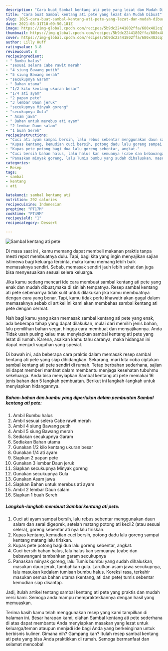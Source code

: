 ```yaml
---
description: "Cara buat Sambal kentang ati pete yang lezat dan Mudah Dibuat"
title: "Cara buat Sambal kentang ati pete yang lezat dan Mudah Dibuat"
slug: 1025-cara-buat-sambal-kentang-ati-pete-yang-lezat-dan-mudah-dibuat
date: 2021-05-31T10:09:50.181Z
image: https://img-global.cpcdn.com/recipes/5b9dc22441802ffa/680x482cq70/sambal-kentang-ati-pete-foto-resep-utama.jpg
thumbnail: https://img-global.cpcdn.com/recipes/5b9dc22441802ffa/680x482cq70/sambal-kentang-ati-pete-foto-resep-utama.jpg
cover: https://img-global.cpcdn.com/recipes/5b9dc22441802ffa/680x482cq70/sambal-kentang-ati-pete-foto-resep-utama.jpg
author: Lilly Huff
ratingvalue: 3.8
reviewcount: 8
recipeingredient:
- " Bumbu halus"
- "sesuai selera Cabe rawit merah"
- "4 siung Bawang putih"
- "5 siung Bawang merah"
- "secukupnya Garam"
- " Bahan utama"
- "1/2 kilo kentang ukuran besar"
- "1/4 ati ayam"
- "2 papan pete"
- "3 lembar Daun jeruk"
- "secukupnya Minyak goreng"
- "secukupnya Gula"
- " Asam jawa"
- " Bahan untuk merebus ati ayam"
- "2 lembar Daun salam"
- "1 buah Sereh"
recipeinstructions:
- "Cuci ati ayam sampai bersih, lalu rebus sebentar menggunakan daun salam dan serai digeprek, setelah matang potong ati kecil2 (atau sesuai selera), goreng sebentar ati nya lalu tiriskan."
- "Kupas kentang, kemudian cuci bersih, potong dadu lalu goreng sampai kentang matang lalu tiriskan."
- "Kupas pete potong bagi dua lalu goreng sebentar, angkat."
- "Cuci bersih bahan halus, lalu halus kan semuanya (cabe dan bebawangan) tambahkan garam secukupnya"
- "Panaskan minyak goreng, lalu Tumis bumbu yang sudah dihaluskan, masukan daun jeruk, tambahkan gula. Larutkan asam jawa secukupnya, lalu masukan kedalam tumisan bumbu halus. Koreksi rasa, terkahir masukan semua bahan utama (kentang, ati dan pete) tumis sebentar kemudian siap disantap."
categories:
- Resep
tags:
- sambal
- kentang
- ati

katakunci: sambal kentang ati 
nutrition: 292 calories
recipecuisine: Indonesian
preptime: "PT17M"
cooktime: "PT49M"
recipeyield: "1"
recipecategory: Dessert

---
```



![Sambal kentang ati pete](https://img-global.cpcdn.com/recipes/5b9dc22441802ffa/680x482cq70/sambal-kentang-ati-pete-foto-resep-utama.jpg)

Di masa  saat ini , kamu memang dapat membeli makanan praktis tanpa mesti repot membuatnya dulu. Tapi, bagi kita yang ingin menyajikan sajian istimewa bagi keluarga tercinta, maka kamu memang lebih baik memasaknya sendiri. Sebab, memasak sendiri jauh lebih sehat dan juga bisa menyesuaikan sesuai selera keluarga.

Jika kamu sedang mencari ide cara membuat sambal kentang ati pete yang enak dan mudah dibuat,maka di sinilah tempatnya. Resep sambal kentang ati pete  sebenarnya tidak sulit untuk dilakukan jika kamu membuatnya dengan cara yang benar. Tapi, kamu tidak perlu khawatir akan gagal dalam memasaknya 
sebab di artikel ini kami akan membahas sambal kentang ati pete dengan cermat.  



Nah bagi kamu yang akan memasak sambal kentang ati pete yang enak, ada beberapa tahap yang dapat dilakukan, mulai dari memilih jenis bahan, lalu pemilihan bahan segar, hingga cara membuat dan menyajikannya. Anda Tidak usah pusing kalau mau menyiapkan sambal kentang ati pete yang lezat di rumah. Karena, asalkan kamu  tahu caranya, maka hidangan ini dapat menjadi suguhan yang spesial.

Di bawah ini, ada beberapa cara praktis  dalam memasak resep sambal kentang ati pete yang siap dihidangkan. Sekarang, mari kita coba ciptakan sambal kentang ati pete sendiri di rumah. Tetap berbahan sederhana, sajian ini dapat memberi manfaat dalam membantu menjaga kesehatan tubuhmu sekeluarga. Anda bisa menyiapkan Sambal kentang ati pete memakai 16 jenis bahan dan 5 langkah pembuatan. Berikut ini langkah-langkah untuk menyiapkan hidangannya.

<!--inarticleads1-->

##### Bahan-bahan dan bumbu yang diperlukan dalam pembuatan Sambal kentang ati pete:

1. Ambil  Bumbu halus
1. Ambil sesuai selera Cabe rawit merah
1. Ambil 4 siung Bawang putih
1. Ambil 5 siung Bawang merah
1. Sediakan secukupnya Garam
1. Sediakan  Bahan utama
1. Gunakan 1/2 kilo kentang ukuran besar
1. Gunakan 1/4 ati ayam
1. Siapkan 2 papan pete
1. Gunakan 3 lembar Daun jeruk
1. Siapkan secukupnya Minyak goreng
1. Gunakan secukupnya Gula
1. Gunakan  Asam jawa
1. Siapkan  Bahan untuk merebus ati ayam
1. Ambil 2 lembar Daun salam
1. Siapkan 1 buah Sereh




<!--inarticleads2-->

##### Langkah-langkah membuat Sambal kentang ati pete:

1. Cuci ati ayam sampai bersih, lalu rebus sebentar menggunakan daun salam dan serai digeprek, setelah matang potong ati kecil2 (atau sesuai selera), goreng sebentar ati nya lalu tiriskan.
1. Kupas kentang, kemudian cuci bersih, potong dadu lalu goreng sampai kentang matang lalu tiriskan.
1. Kupas pete potong bagi dua lalu goreng sebentar, angkat.
1. Cuci bersih bahan halus, lalu halus kan semuanya (cabe dan bebawangan) tambahkan garam secukupnya
1. Panaskan minyak goreng, lalu Tumis bumbu yang sudah dihaluskan, masukan daun jeruk, tambahkan gula. Larutkan asam jawa secukupnya, lalu masukan kedalam tumisan bumbu halus. Koreksi rasa, terkahir masukan semua bahan utama (kentang, ati dan pete) tumis sebentar kemudian siap disantap.




Jadi, itulah artikel tentang  sambal kentang ati pete  yang praktis dan mudah versi kami. Semoga anda mampu mempraktekkannya dengan hasil yang memuaskan. 

Terima kasih kamu telah menggunakan resep yang kami tampilkan di halaman ini. Besar harapan kami, olahan  Sambal kentang ati pete sederhana di atas dapat membantu Anda menyiapkan masakan yang lezat untuk keluarga/teman ataupun menjadi ide bagi Anda yang berkeinginan untuk berbisnis kuliner. Gimana nih? Gampang kan? Itulah resep sambal kentang ati pete yang bisa Anda praktikkan di rumah. Semoga bermanfaat dan selamat mencoba!

